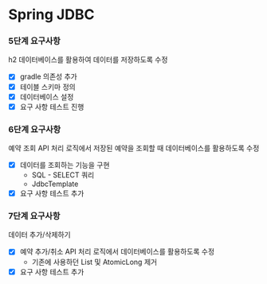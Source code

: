 # Spring JDBC 

<h3>5단계 요구사항</h3>

h2 데이터베이스를 활용하여 데이터를 저장하도록 수정
- [x] gradle 의존성 추가
- [x] 테이블 스키마 정의
- [x] 데이터베이스 설정
- [x] 요구 사항 테스트 진행

<h3>6단계 요구사항</h3>

예약 조회 API 처리 로직에서 저장된 예약을 조회할 때 데이터베이스를 활용하도록 수정
- [x] 데이터를 조회하는 기능을 구현
  - SQL - SELECT 쿼리 
  - JdbcTemplate
- [x] 요구 사항 테스트 추가

<h3>7단계 요구사항</h3>
데이터 추가/삭제하기

- [x] 예약 추가/취소 API 처리 로직에서 데이터베이스를 활용하도록 수정 
  - 기존에 사용하던 List 및 AtomicLong 제거
- [x] 요구 사항 테스트 추가